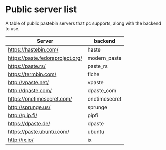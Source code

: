# Public server list

A table of public pastebin servers that pc supports, along with the backend to use.

| Server | backend |
| ------ | ------- |
| https://hastebin.com/            | haste         |
| https://paste.fedoraproject.org/ | modern_paste  |
| https://paste.rs/                | paste_rs      |
| https://termbin.com/             | fiche         |
| http://vpaste.net/               | vpaste        |
| http://dpaste.com/               | dpaste_com    |
| https://onetimesecret.com/       | onetimesecret |
| http://sprunge.us/               | sprunge       |
| http://p.ip.fi/                  | pipfi         |
| https://dpaste.de/               | dpaste        |
| https://paste.ubuntu.com/        | ubuntu        |
| http://ix.io/                    | ix            |
